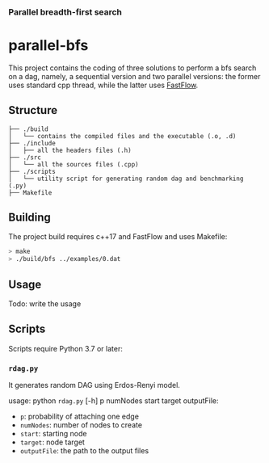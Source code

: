 ### Parallel breadth-first search
# parallel-bfs
This project contains the coding of three solutions to perform a bfs search on a dag, namely, a sequential version and two parallel versions: the former uses standard cpp thread, while the latter uses [FastFlow](https://github.com/fastflow/fastflow).

## Structure
```
├── ./build
│   └── contains the compiled files and the executable (.o, .d)
├── ./include
│   ├── all the headers files (.h)
├── ./src
│   └── all the sources files (.cpp)
├── ./scripts
│   └── utility script for generating random dag and benchmarking (.py)
├── Makefile
```
## Building

The project build requires c++17 and FastFlow and uses Makefile:

``` bash
> make
> ./build/bfs ../examples/0.dat
```

## Usage
Todo: write the usage


## Scripts
Scripts require Python 3.7 or later:
### `rdag.py`
It generates random DAG using Erdos-Renyi model.

usage: python `rdag.py` [-h] p numNodes start target outputFile:  
- `p`: probability of attaching one edge
- `numNodes`: number of nodes to create
- `start`: starting node
- `target`: node target
- `outputFile`: the path to the output files